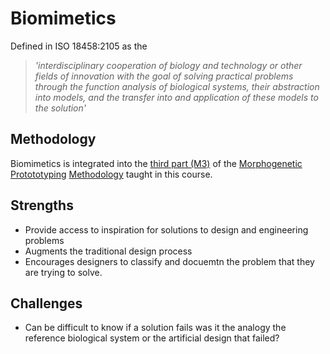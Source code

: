 # Biomimetics
Defined in ISO 18458:2105 as the 
> *'interdisciplinary cooperation of biology and technology or other fields of innovation with the goal of solving practical problems through the function analysis of biological systems, their abstraction into models, and the transfer into and application of these models to the solution'*

## Methodology
Biomimetics is integrated into the [third part (M3)] of the [Morphogenetic Protototyping] [Methodology] taught in this course.

## Strengths
* Provide access to inspiration for solutions to design and engineering problems
* Augments the traditional design process
* Encourages designers to classify and docuemtn the problem that they are trying to solve.

## Challenges
* Can be difficult to know if a solution fails was it the analogy the reference biological system or the artificial design that failed?

<!-- Links -->
[third part (M3)]: /Agile/Methodology/03
[Morphogenetic Protototyping]: /Agile/Concepts/MorphogeneticPrototyping
[Methodology]: /Agile/Methodology
